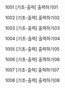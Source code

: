 1001 [기초-출력] 출력하기01

1002 [기초-출력] 출력하기02

1003 [기초-출력] 출력하기03

1004 [기초-출력] 출력하기04

1005 [기초-출력] 출력하기05

1006 [기초-출력] 출력하기06

1007 [기초-출력] 출력하기07

1008 [기초-출력] 출력하기08

